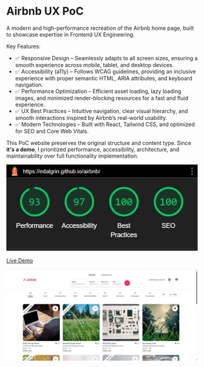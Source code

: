 # Airbnb UX PoC

A modern and high-performance recreation of the Airbnb home page, built to showcase expertise in Frontend UX Engineering.

Key Features:
- ✅ Responsive Design – Seamlessly adapts to all screen sizes, ensuring a smooth experience across mobile, tablet, and desktop devices.
- ✅ Accessibility (a11y) – Follows WCAG guidelines, providing an inclusive experience with proper semantic HTML, ARIA attributes, and keyboard navigation.
- ✅ Performance Optimization – Efficient asset loading, lazy loading images, and minimized render-blocking resources for a fast and fluid experience.
- ✅ UX Best Practices – Intuitive navigation, clear visual hierarchy, and smooth interactions inspired by Airbnb’s real-world usability.
- ✅ Modern Technologies – Built with React, Tailwind CSS, and optimized for SEO and Core Web Vitals.

This PoC website preserves the original structure and content type. Since **it's a demo**, I prioritized performance, accessibility, architecture, and maintainability over full functionality implementation.

![Lighthouse](./images/lighthouse.jpg)

[Live Demo](https://edalgrin.github.com/airbnb)

[![Screenshot of the page](./images/screenshot.jpg)](https://edalgrin.github.com/airbnb)